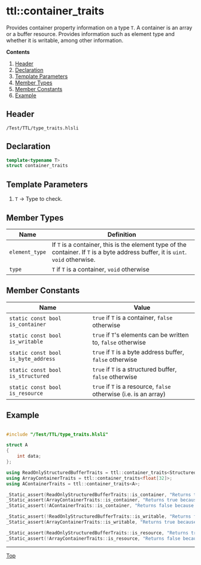 # ttl::container_traits

Provides container property information on a type `T`. A container is an array or a buffer resource. Provides information such as element type and whether it is writable, among other information.

**Contents**
1. [Header](#header)
2. [Declaration](#declaration)
3. [Template Parameters](#template-parameters)
4. [Member Types](#member-types)
5. [Member Constants](#member-constants)
6. [Example](#example)

## Header

`/Test/TTL/type_traits.hlsli`

## Declaration

```c++
template<typename T>
struct container_traits
```

## Template Parameters

1. `T` -> Type to check.

## Member Types

| Name | Definition |
|---------------|----------------------------|
| `element_type`        | If `T` is a container, this is the element type of the container. If `T` is a byte address buffer, it is `uint`. `void` otherwise. |
| `type` | `T` if `T` is a container, `void` otherwise |

## Member Constants

| Name                    | Value |
|-------------------------|-------|
| `static const bool is_container`  | `true` if `T` is a container, `false` otherwise   |
| `static const bool is_writable`  | `true` if `T`'s elements can be written to, `false` otherwise   |
| `static const bool is_byte_address`  | `true` if `T` is a byte address buffer, `false` otherwise   |
| `static const bool is_structured`  | `true` if `T` is a structured buffer, `false` otherwise   |
| `static const bool is_resource`  | `true` if `T` is a resource, `false` otherwise (i.e. is an array)   |

## Example

```c++

#include "/Test/TTL/type_traits.hlsli"

struct A
{
    int data;
};

using ReadOnlyStructuredBufferTraits = ttl::container_traits<StructuredBuffer<A> >;
using ArrayContainerTraits = ttl::container_traits<float[32]>;
using AContainerTraits = ttl::container_traits<A>;

_Static_assert(ReadOnlyStructuredBufferTraits::is_container, "Returns true because a structured buffer is a container");
_Static_assert(ArrayContainerTraits::is_container, "Returns true because an array is a container");
_Static_assert(!AContainerTraits::is_container, "Returns false because A is not a container");

_Static_assert(!ReadOnlyStructuredBufferTraits::is_writable, "Returns false because a structured buffer is not writable.");
_Static_assert(ArrayContainerTraits::is_writable, "Returns true because a non const array is writable");

_Static_assert(ReadOnlyStructuredBufferTraits::is_resource, "Returns true because a structured buffer is a resource type.");
_Static_assert(!ArrayContainerTraits::is_resource, "Returns false because an array is not a resource");


```
---

[Top](#ttlcontainer_traits)